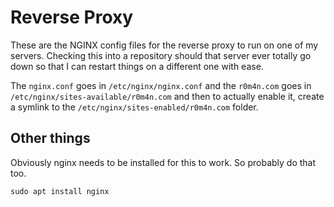 # Reverse Proxy

These are the NGINX config files for the reverse proxy to run on one of my servers. Checking this into a repository should that server ever totally go down so that I can restart things on a different one with ease.

The `nginx.conf` goes in `/etc/nginx/nginx.conf` and the `r0m4n.com` goes in `/etc/nginx/sites-available/r0m4n.com` and then to actually enable it, create a symlink to the `/etc/nginx/sites-enabled/r0m4n.com` folder.

## Other things

Obviously nginx needs to be installed for this to work. So probably do that too.

```
sudo apt install nginx
```
